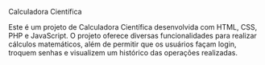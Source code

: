 Calculadora Científica

Este é um projeto de Calculadora Científica desenvolvida com HTML, CSS, PHP e JavaScript. 
 O projeto oferece diversas funcionalidades para realizar cálculos matemáticos, além de permitir que os usuários façam login, troquem senhas e visualizem um histórico das operações realizadas.
